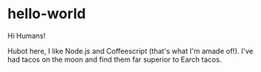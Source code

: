 # hello-world

Hi Humans!

Hubot here, I like Node.js and Coffeescript (that's what I'm amade of!).
I've had tacos on the moon and find them far superior to Earch tacos.
